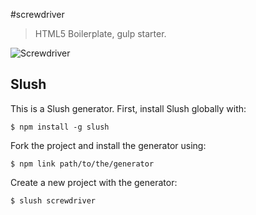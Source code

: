 #screwdriver

> HTML5 Boilerplate, gulp starter.

![Screwdriver](https://dl.dropboxusercontent.com/u/15955146/screwdriver.jpg)

## Slush

This is a Slush generator. First, install Slush globally with: 

```
$ npm install -g slush
```

Fork the project and install the generator using:

```
$ npm link path/to/the/generator
```

Create a new project with the generator:
```
$ slush screwdriver
```
